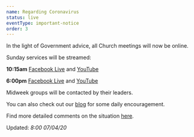 ```yaml
---
name: Regarding Coronavirus
status: live 
eventType: important-notice
order: 3
---
```


In the light of Government advice, all Church meetings will now be online. 

Sunday services will be streamed: 

**10:15am** [Facebook Live](https://www.facebook.com/christchurch.mayfair.1) and [YouTube](https://youtu.be/Ajo3mTTkmEc)

**6:00pm** [Facebook Live](https://www.facebook.com/christchurch.mayfair.1) and [YouTube](https://youtu.be/FEdofD_AZUI)

Midweek groups will be contacted by their leaders.

You can also check out our [blog](/blog/) for some daily encouragement.

Find more detailed comments on the situation [here](/covid19/).

Updated: *8:00 07/04/20*
